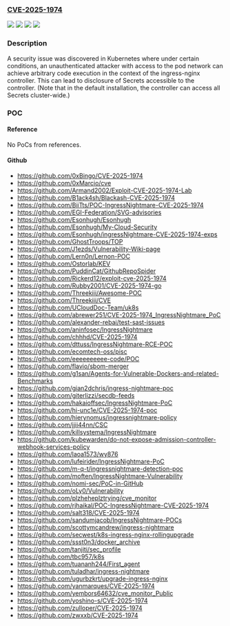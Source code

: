 ### [CVE-2025-1974](https://cve.mitre.org/cgi-bin/cvename.cgi?name=CVE-2025-1974)
![](https://img.shields.io/static/v1?label=Product&message=ingress-nginx&color=blue)
![](https://img.shields.io/static/v1?label=Version&message=0%20&color=brightgreen)
![](https://img.shields.io/static/v1?label=Version&message=1.12.0%20&color=brightgreen)
![](https://img.shields.io/static/v1?label=Vulnerability&message=CWE-653%20Improper%20Isolation%20or%20Compartmentalization&color=brightgreen)

### Description

A security issue was discovered in Kubernetes where under certain conditions, an unauthenticated attacker with access to the pod network can achieve arbitrary code execution in the context of the ingress-nginx controller. This can lead to disclosure of Secrets accessible to the controller. (Note that in the default installation, the controller can access all Secrets cluster-wide.)

### POC

#### Reference
No PoCs from references.

#### Github
- https://github.com/0xBingo/CVE-2025-1974
- https://github.com/0xMarcio/cve
- https://github.com/Armand2002/Exploit-CVE-2025-1974-Lab
- https://github.com/B1ack4sh/Blackash-CVE-2025-1974
- https://github.com/BiiTts/POC-IngressNightmare-CVE-2025-1974
- https://github.com/EGI-Federation/SVG-advisories
- https://github.com/Esonhugh/Esonhugh
- https://github.com/Esonhugh/My-Cloud-Security
- https://github.com/Esonhugh/ingressNightmare-CVE-2025-1974-exps
- https://github.com/GhostTroops/TOP
- https://github.com/J1ezds/Vulnerability-Wiki-page
- https://github.com/Lern0n/Lernon-POC
- https://github.com/Ostorlab/KEV
- https://github.com/PuddinCat/GithubRepoSpider
- https://github.com/Rickerd12/exploit-cve-2025-1974
- https://github.com/Rubby2001/CVE-2025-1974-go
- https://github.com/Threekiii/Awesome-POC
- https://github.com/Threekiii/CVE
- https://github.com/UCloudDoc-Team/uk8s
- https://github.com/abrewer251/CVE-2025-1974_IngressNightmare_PoC
- https://github.com/alexander-rebai/test-sast-issues
- https://github.com/aninfosec/IngressNightmare
- https://github.com/chhhd/CVE-2025-1974
- https://github.com/dttuss/IngressNightmare-RCE-POC
- https://github.com/ecomtech-oss/pisc
- https://github.com/eeeeeeeeee-code/POC
- https://github.com/flavio/sbom-merger
- https://github.com/g1san/Agents-for-Vulnerable-Dockers-and-related-Benchmarks
- https://github.com/gian2dchris/ingress-nightmare-poc
- https://github.com/giterlizzi/secdb-feeds
- https://github.com/hakaioffsec/IngressNightmare-PoC
- https://github.com/hi-unc1e/CVE-2025-1974-poc
- https://github.com/hierynomus/ingressnightmare-policy
- https://github.com/jjii44nn/CSC
- https://github.com/killsystema/IngressNightmare
- https://github.com/kubewarden/do-not-expose-admission-controller-webhook-services-policy
- https://github.com/laoa1573/wy876
- https://github.com/lufeirider/IngressNightmare-PoC
- https://github.com/m-q-t/ingressnightmare-detection-poc
- https://github.com/moften/IngressNightmare-Vulnerability
- https://github.com/nomi-sec/PoC-in-GitHub
- https://github.com/oLy0/Vulnerability
- https://github.com/plzheheplztrying/cve_monitor
- https://github.com/rjhaikal/POC-IngressNightmare-CVE-2025-1974
- https://github.com/salt318/CVE-2025-1974
- https://github.com/sandumjacob/IngressNightmare-POCs
- https://github.com/scottymcandrew/ingress-nightmare
- https://github.com/secwest/k8s-ingress-nginx-rollingupgrade
- https://github.com/ssst0n3/docker_archive
- https://github.com/tanjiti/sec_profile
- https://github.com/tbc957/k8s
- https://github.com/tuananh244/First_agent
- https://github.com/tuladhar/ingress-nightmare
- https://github.com/ugurbzkrt/upgrade-ingress-nginx
- https://github.com/yanmarques/CVE-2025-1974
- https://github.com/yembors64632/cve_monitor_Public
- https://github.com/yoshino-s/CVE-2025-1974
- https://github.com/zulloper/CVE-2025-1974
- https://github.com/zwxxb/CVE-2025-1974

